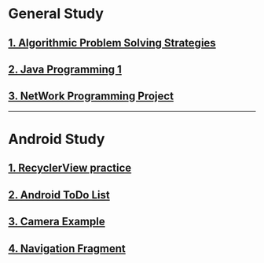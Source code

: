 # General Study
## [1. Algorithmic Problem Solving Strategies](https://github.com/SeungWonU/myStudy/tree/master/Algorithmic%20Problem%20Solving%20Strategies)
## [2. Java Programming 1](https://github.com/SeungWonU/JavaProgramming/tree/master)
## [3. NetWork Programming Project](https://github.com/SeungWonU/myStudy/tree/master/NetWork%20Programming%20Project)

----------------------------------------------------------------

# Android Study
## [1. RecyclerView practice](https://github.com/SeungWonU/AndroidDev)
## [2. Android ToDo List](https://github.com/SeungWonU/myStudy/tree/master/Android%20TodoList)
## [3. Camera Example](https://github.com/SeungWonU/myStudy/tree/master/Camera%20Example)
## [4. Navigation Fragment](https://github.com/SeungWonU/myStudy/tree/master/NavigationFragment)

